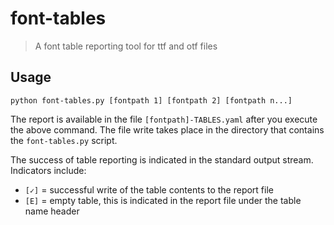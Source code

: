 # font-tables

> A font table reporting tool for ttf and otf files

## Usage

```
python font-tables.py [fontpath 1] [fontpath 2] [fontpath n...]
```

The report is available in the file `[fontpath]-TABLES.yaml` after you execute the above command.  The file write takes place in the directory that contains the `font-tables.py` script.

The success of table reporting is indicated in the standard output stream.  Indicators include:

- `[✓]` = successful write of the table contents to the report file
- `[E]` = empty table, this is indicated in the report file under the table name header
